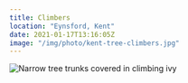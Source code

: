 ```yaml
---
title: Climbers
location: "Eynsford, Kent"
date: 2021-01-17T13:16:05Z
image: "/img/photo/kent-tree-climbers.jpg"
---
```


![Narrow tree trunks covered in climbing ivy](/img/photo/kent-tree-climbers.jpg)
